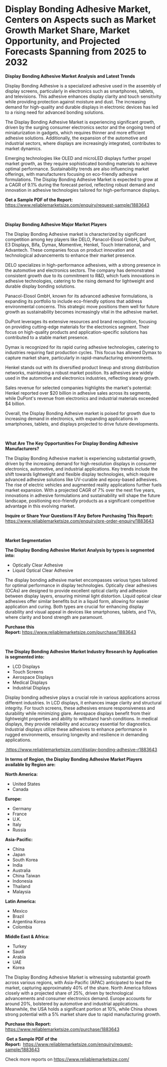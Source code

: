 <p><h1>Display Bonding Adhesive Market, Centers on Aspects such as Market Growth Market Share, Market Opportunity, and Projected Forecasts Spanning from 2025 to 2032</h1></p><p><strong>Display Bonding Adhesive Market Analysis and Latest Trends</strong></p>
<p><p>Display Bonding Adhesive is a specialized adhesive used in the assembly of display screens, particularly in electronics such as smartphones, tablets, and televisions. This adhesive enhances display clarity and touch sensitivity while providing protection against moisture and dust. The increasing demand for high-quality and durable displays in electronic devices has led to a rising need for advanced bonding solutions.</p><p>The Display Bonding Adhesive Market is experiencing significant growth, driven by the surging consumer electronics sector and the ongoing trend of miniaturization in gadgets, which requires thinner and more efficient adhesive solutions. Additionally, the expansion of the automotive and industrial sectors, where displays are increasingly integrated, contributes to market dynamics. </p><p>Emerging technologies like OLED and microLED displays further propel market growth, as they require sophisticated bonding materials to achieve optimal performance. Sustainability trends are also influencing market offerings, with manufacturers focusing on eco-friendly adhesive formulations. The Display Bonding Adhesive Market is expected to grow at a CAGR of 9.1% during the forecast period, reflecting robust demand and innovation in adhesive technologies tailored for high-performance displays.</p></p>
<p><strong>Get a Sample PDF of the Report:&nbsp;</strong> <a href="https://www.reliablemarketsize.com/enquiry/request-sample/1883643?utm_campaign=3168&utm_medium=2&utm_source=Github&utm_content=ia&utm_term=03042025&utm_id=display-bonding-adhesive">https://www.reliablemarketsize.com/enquiry/request-sample/1883643</a></p>
<p>&nbsp;</p>
<p><strong>Display Bonding Adhesive Major Market Players</strong></p>
<p><p>The Display Bonding Adhesive market is characterized by significant competition among key players like DELO, Panacol-Elosol GmbH, DuPont, E3 Displays, Bifa, Dymax, Momentive, Henkel, Touch International, and Advantech. These companies focus on product innovation and technological advancements to enhance their market presence.</p><p>DELO specializes in high-performance adhesives, with a strong presence in the automotive and electronics sectors. The company has demonstrated consistent growth due to its commitment to R&D, which fuels innovations in adhesive technologies, catering to the rising demand for lightweight and durable display bonding solutions.</p><p>Panacol-Elosol GmbH, known for its advanced adhesive formulations, is expanding its portfolio to include eco-friendly options that address environmental concerns. This strategic move positions them well for future growth as sustainability becomes increasingly vital in the adhesive market.</p><p>DuPont leverages its extensive resources and brand recognition, focusing on providing cutting-edge materials for the electronics segment. Their focus on high-quality products and application-specific solutions has contributed to a stable market presence.</p><p>Dymax is recognized for its rapid curing adhesive technologies, catering to industries requiring fast production cycles. This focus has allowed Dymax to capture market share, particularly in rapid-manufacturing environments.</p><p>Henkel stands out with its diversified product lineup and strong distribution networks, maintaining a robust market position. Its adhesives are widely used in the automotive and electronics industries, reflecting steady growth.</p><p>Sales revenue for selected companies highlights the market's potential: Henkel reported over $20 billion in adhesive sales across its segments, while DuPont's revenue from electronics and industrial materials exceeded $4 billion. </p><p>Overall, the Display Bonding Adhesive market is poised for growth due to increasing demand in electronics, with expanding applications in smartphones, tablets, and displays projected to drive future developments.</p></p>
<p>&nbsp;</p>
<p><strong>What Are The Key Opportunities For Display Bonding Adhesive Manufacturers?</strong></p>
<p><p>The Display Bonding Adhesive market is experiencing substantial growth, driven by the increasing demand for high-resolution displays in consumer electronics, automotive, and industrial applications. Key trends include the shift towards lightweight and flexible display technologies, which require advanced adhesive solutions like UV-curable and epoxy-based adhesives. The rise of electric vehicles and augmented reality applications further fuels market expansion. With a projected CAGR of 7% over the next five years, innovations in adhesive formulations and sustainability will shape the future landscape, positioning eco-friendly products as a significant competitive advantage in this evolving market.</p></p>
<p><strong>Inquire or Share Your Questions If Any Before Purchasing This Report:</strong> <a href="https://www.reliablemarketsize.com/enquiry/pre-order-enquiry/1883643?utm_campaign=3168&utm_medium=2&utm_source=Github&utm_content=ia&utm_term=03042025&utm_id=display-bonding-adhesive">https://www.reliablemarketsize.com/enquiry/pre-order-enquiry/1883643</a></p>
<p>&nbsp;</p>
<p><strong>Market Segmentation</strong></p>
<p><strong>The Display Bonding Adhesive Market Analysis by types is segmented into:</strong></p>
<p><ul><li>Optically Clear Adhesive</li><li>Liquid Optical Clear Adhesive</li></ul></p>
<p><p>The display bonding adhesive market encompasses various types tailored for optimal performance in display technologies. Optically clear adhesives (OCAs) are designed to provide excellent optical clarity and adhesion between display layers, ensuring minimal light distortion. Liquid optical clear adhesives offer similar benefits but in a liquid form, allowing for easier application and curing. Both types are crucial for enhancing display durability and visual appeal in devices like smartphones, tablets, and TVs, where clarity and bond strength are paramount.</p></p>
<p><strong>Purchase this Report:&nbsp;</strong><a href="https://www.reliablemarketsize.com/purchase/1883643?utm_campaign=3168&utm_medium=2&utm_source=Github&utm_content=ia&utm_term=03042025&utm_id=display-bonding-adhesive">https://www.reliablemarketsize.com/purchase/1883643</a></p>
<p>&nbsp;</p>
<p><strong>The Display Bonding Adhesive Market Industry Research by Application is segmented into:</strong></p>
<p><ul><li>LCD Displays</li><li>Touch Screens</li><li>Aerospace Displays</li><li>Medical Displays</li><li>Industrial Displays</li></ul></p>
<p><p>Display bonding adhesive plays a crucial role in various applications across different industries. In LCD displays, it enhances image clarity and structural integrity. For touch screens, these adhesives ensure responsiveness and durability while minimizing glare. Aerospace displays benefit from their lightweight properties and ability to withstand harsh conditions. In medical displays, they provide reliability and accuracy essential for diagnostics. Industrial displays utilize these adhesives to enhance performance in rugged environments, ensuring longevity and resilience in demanding applications.</p></p>
<p><a href="https://www.reliablemarketsize.com/display-bonding-adhesive-r1883643?utm_campaign=3168&utm_medium=2&utm_source=Github&utm_content=ia&utm_term=03042025&utm_id=display-bonding-adhesive">&nbsp;https://www.reliablemarketsize.com/display-bonding-adhesive-r1883643</a></p>
<p><strong>In terms of Region, the Display Bonding Adhesive Market Players available by Region are:</strong></p>
<p>
    <p> <strong> North America: </strong>
        <ul>
            <li>United States</li>
            <li>Canada</li>
        </ul>
        </p> 
    <p> <strong> Europe: </strong>
        <ul>
            <li>Germany</li>
            <li>France</li>
            <li>U.K.</li>
            <li>Italy</li>
            <li>Russia</li>
        </ul>
        </p> 
    <p> <strong> Asia-Pacific: </strong>
        <ul>
            <li>China</li>
            <li>Japan</li>
            <li>South Korea</li>
            <li>India</li>
            <li>Australia</li>
            <li>China Taiwan</li>
            <li>Indonesia</li>
            <li>Thailand</li>
            <li>Malaysia</li>
        </ul>
        </p> 
    <p> <strong> Latin America: </strong>
        <ul>
            <li>Mexico</li>
            <li>Brazil</li>
            <li>Argentina Korea</li>
            <li>Colombia</li>
        </ul>
        </p> 
    <p> <strong> Middle East & Africa: </strong>
        <ul>
            <li>Turkey</li>
            <li>Saudi</li>
            <li>Arabia</li>
            <li>UAE</li>
            <li>Korea</li>
        </ul>
    </p>
    </p>
<p><p>The Display Bonding Adhesive Market is witnessing substantial growth across various regions, with Asia-Pacific (APAC) anticipated to lead the market, capturing approximately 40% of the share. North America follows closely with a projected share of 25%, driven by technological advancements and consumer electronics demand. Europe accounts for around 20%, bolstered by automotive and industrial applications. Meanwhile, the USA holds a significant portion at 10%, while China shows strong potential with a 5% market share due to rapid manufacturing growth.</p></p>
<p><strong>Purchase this Report: </strong><a href="https://www.reliablemarketsize.com/purchase/1883643?utm_campaign=3168&utm_medium=2&utm_source=Github&utm_content=ia&utm_term=03042025&utm_id=display-bonding-adhesive">https://www.reliablemarketsize.com/purchase/1883643</a></p>
<p>&nbsp;<strong>Get a Sample PDF of the Report:&nbsp;&nbsp;</strong><a href="https://www.reliablemarketsize.com/enquiry/request-sample/1883643?utm_campaign=3168&utm_medium=2&utm_source=Github&utm_content=ia&utm_term=03042025&utm_id=display-bonding-adhesive">https://www.reliablemarketsize.com/enquiry/request-sample/1883643</a></p>
<p><strong></strong></p>
<p>Check more reports on <a href="https://www.reliablemarketsize.com/?utm_campaign=3168&utm_medium=2&utm_source=Github&utm_content=ia&utm_term=03042025&utm_id=display-bonding-adhesive">https://www.reliablemarketsize.com/</a></p>